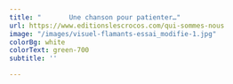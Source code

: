 ```yaml
---
title: "       Une chanson pour patienter…"
url: https://www.editionslescrocos.com/qui-sommes-nous
image: "/images/visuel-flamants-essai_modifie-1.jpg"
colorBg: white
colorText: green-700
subtitle: ''

---
```

